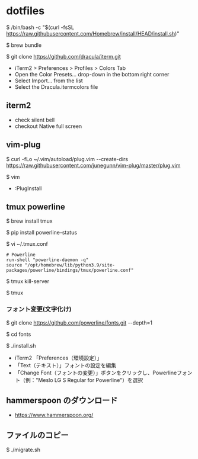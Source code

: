 # dotfiles

$ /bin/bash -c "$(curl -fsSL https://raw.githubusercontent.com/Homebrew/install/HEAD/install.sh)"

$ brew bundle

$ git clone https://github.com/dracula/iterm.git
  - iTerm2 > Preferences > Profiles > Colors Tab
  - Open the Color Presets... drop-down in the bottom right corner
  - Select Import... from the list
  - Select the Dracula.itermcolors file

## iterm2

- check silent bell
- checkout Native full screen

## vim-plug

$ curl -fLo ~/.vim/autoload/plug.vim --create-dirs \
    https://raw.githubusercontent.com/junegunn/vim-plug/master/plug.vim

$ vim

- :PlugInstall

## tmux powerline

$ brew install tmux

$ pip install powerline-status

$ vi ~/.tmux.conf

```
# Powerline
run-shell "powerline-daemon -q"
source "/opt/homebrew/lib/python3.9/site-packages/powerline/bindings/tmux/powerline.conf"

```

$ tmux kill-server

$ tmux

### フォント変更(文字化け)

$ git clone https://github.com/powerline/fonts.git --depth=1

$ cd fonts

$ ./install.sh

- iTerm2 「Preferences（環境設定）」
- 「Text（テキスト）」フォントの設定を編集
- 「Change Font（フォントの変更）」ボタンをクリックし、Powerlineフォント（例："Meslo LG S Regular for Powerline"）を選択

## hammerspoon のダウンロード

- https://www.hammerspoon.org/

## ファイルのコピー

$ ./migrate.sh
